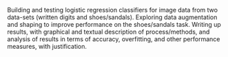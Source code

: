Building and testing logistic regression classifiers for image data from two data-sets (written digits and shoes/sandals).  Exploring data augmentation and shaping to improve performance on the shoes/sandals task.  Writing up results, with graphical and textual description of process/methods, and analysis of results in terms of accuracy, overfitting, and other performance measures, with justification.  
